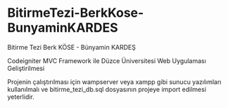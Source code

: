 # BitirmeTezi-BerkKose-BunyaminKARDES

Bitirme Tezi Berk KÖSE - Bünyamin KARDEŞ

Codeigniter MVC Framework ile Düzce Üniversitesi Web Uygulaması Geliştirilmesi

Projenin çalıştırılması için wampserver veya xampp gibi sunucu yazılımları kullanılmalı ve bitirme_tezi_db.sql dosyasının projeye import edilmesi yeterlidir.
